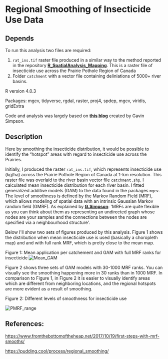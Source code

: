# Regional Smoothing of Insecticide Use Data


## Depends

To run this analysis two files are required:  
1. `rat_ins.tif` raster file produced in a similar way to the method reported in the repository **[R_SpatialAnalysis_Mapping](https://github.com/eginamalaj/R_SpatialAnalysis_Mapping)**. This is a raster file of insecticide use across the Prairie Pothole Region of Canada
2. Folder `catchment` with a vector file containing deliniations of 5000+ river basins. 

R version 4.0.3

Packages: mgcv, tidyverse, rgdal, raster, proj4, spdep, mgcv, viridis, gridExtra

Code and analysis was largely based on **[this blog](https://fromthebottomoftheheap.net/2017/10/19/first-steps-with-mrf-smooths/)** created by Gavin Simpson.

## Description

Here by smoothing the insecticide distribution, it would be possible to identify the “hotspot” areas with regard to insecticide use across the Prairies.

Initially, I produced the raster `rat_ins.tif`, which represents insecticide use (kg/ha) across the Prairie Pothole Region of Canada at 1-km resolution. This raster file was overlaid to the river basin vector file `catchment.shp`. I calculated mean insecticide distribution for each river basin. I fitted generalized additive models (GAM) to the data found in the packages `mgcv`. The level of smoothness is defined by the Markov Random Field (MRF), which allows modeling of spatial data with an intrinsic  Gaussian Markov random field (GMRF). As explained by **[G.Simpson](https://fromthebottomoftheheap.net/2017/10/19/first-steps-with-mrf-smooths/)**: 'MRFs are quite flexible as you can think about them as representing an undirected graph whose nodes are your samples and the connections between the nodes are specified via a neighbourhood structure'.


Below I'll show two sets of figures produced by this analysis. Figure 1 shows the distribution when mean insecticide use is used (basically a choropleth map) and and with full rank MRF, which is pretty close to the mean map.

Figure 1: Mean application per catchement and GAM with full MRF ranks for insecticide 
![Mean_GAM](https://user-images.githubusercontent.com/54320408/104782573-0b142c80-574a-11eb-8e26-9e86b7270a6a.png)


Figure 2 shows three sets of GAM models with 30-1000 MRF ranks. You can visually see the smoothing happening more in 30 ranks than in 1000 MRF. In comparison to Figure 1, in Figure 2 it is easier to visually identify areas which are different from neighboring locations, and the regional hotspots are more evident as a result of smoothing. 

Figure 2: Different levels of smoothness for insecticide use

![PMRF_range](https://user-images.githubusercontent.com/54320408/104782734-51698b80-574a-11eb-8411-aab671c1a3f7.png)


## References: 
https://www.fromthebottomoftheheap.net/2017/10/19/first-steps-with-mrf-smooths/

https://pudding.cool/process/regional_smoothing/